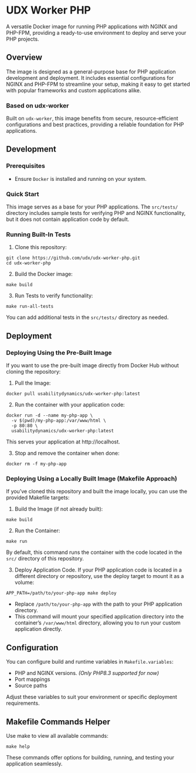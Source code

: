 # UDX Worker PHP

A versatile Docker image for running PHP applications with NGINX and PHP-FPM, providing a ready-to-use environment to deploy and serve your PHP projects.

## Overview

The image is designed as a general-purpose base for PHP application development and deployment. It includes essential configurations for NGINX and PHP-FPM to streamline your setup, making it easy to get started with popular frameworks and custom applications alike.

### Based on udx-worker

Built on `udx-worker`, this image benefits from secure, resource-efficient configurations and best practices, providing a reliable foundation for PHP applications.

## Development

### Prerequisites

- Ensure `Docker` is installed and running on your system.

### Quick Start

This image serves as a base for your PHP applications. The `src/tests/` directory includes sample tests for verifying PHP and NGINX functionality, but it does not contain application code by default.

### Running Built-In Tests

1. Clone this repository:

```
git clone https://github.com/udx/udx-worker-php.git
cd udx-worker-php
```

2. Build the Docker image:

```
make build
```

3. Run Tests to verify functionality:

```
make run-all-tests
```

You can add additional tests in the `src/tests/` directory as needed.

## Deployment

### Deploying Using the Pre-Built Image

If you want to use the pre-built image directly from Docker Hub without cloning the repository:

1. Pull the Image:

```
docker pull usabilitydynamics/udx-worker-php:latest
```

2. Run the container with your application code:

```
docker run -d --name my-php-app \
  -v $(pwd)/my-php-app:/var/www/html \
  -p 80:80 \
  usabilitydynamics/udx-worker-php:latest
```

This serves your application at http://localhost.

3. Stop and remove the container when done:

```
docker rm -f my-php-app
```

### Deploying Using a Locally Built Image (Makefile Approach)

If you’ve cloned this repository and built the image locally, you can use the provided Makefile targets:

1. Build the Image (if not already built):

```
make build
```

2. Run the Container:

```
make run
```

By default, this command runs the container with the code located in the `src/` directory of this repository.

3. Deploy Application Code. If your PHP application code is located in a different directory or repository, use the deploy target to mount it as a volume:

```
APP_PATH=/path/to/your-php-app make deploy
```

- Replace `/path/to/your-php-app` with the path to your PHP application directory.
- This command will mount your specified application directory into the container’s `/var/www/html` directory, allowing you to run your custom application directly.

## Configuration

You can configure build and runtime variables in `Makefile.variables`:

- PHP and NGINX versions. _(Only PHP8.3 supported for now)_
- Port mappings
- Source paths

Adjust these variables to suit your environment or specific deployment requirements.

## Makefile Commands Helper

Use make to view all available commands:

```
make help
```

These commands offer options for building, running, and testing your application seamlessly.
